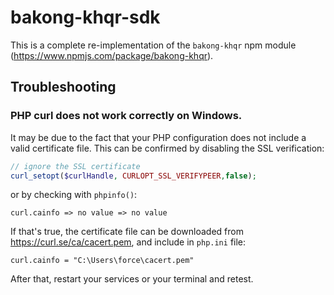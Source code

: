 # bakong-khqr-sdk

This is a complete re-implementation of the `bakong-khqr` npm module (https://www.npmjs.com/package/bakong-khqr).

## Troubleshooting

### PHP curl does not work correctly on Windows.

It may be due to the fact that your PHP configuration does not include a valid certificate file. This can be confirmed by disabling the SSL verification:

```php
// ignore the SSL certificate
curl_setopt($curlHandle, CURLOPT_SSL_VERIFYPEER,false);
```

or by checking with `phpinfo()`:

```shell
curl.cainfo => no value => no value
```

If that's true, the certificate file can be downloaded from https://curl.se/ca/cacert.pem, and include in `php.ini` file:

```properties
curl.cainfo = "C:\Users\force\cacert.pem"
```

After that, restart your services or your terminal and retest.